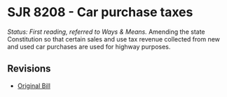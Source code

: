 # SJR 8208 - Car purchase taxes
*Status: First reading, referred to Ways & Means.*
Amending the state Constitution so that certain sales and use tax revenue collected from new and used car purchases are used for highway purposes.

## Revisions
* [Original Bill](1/)